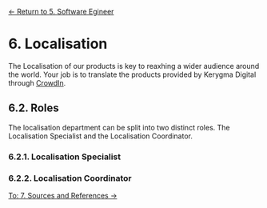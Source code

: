 [← Return to 5. Software Egineer](./5.-software-engineer.md)

# 6. Localisation

The Localisation of our products is key to reaxhing a wider audience around the world. Your job is to translate the products provided by Kerygma Digital through [CrowdIn](https://crowdin.com/).


## 6.2. Roles
The localisation department can be split into two distinct roles. The Localisation Specialist and the Localisation Coordinator.

### 6.2.1. Localisation Specialist


### 6.2.2. Localisation Coordinator



[To: 7. Sources and References →](./7.-sources-and-references.md)
